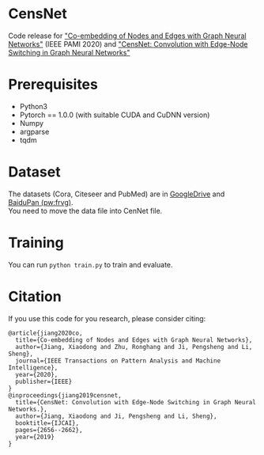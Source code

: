 # CensNet
Code release for ["Co-embedding of Nodes and Edges with Graph Neural Networks"](https://arxiv.org/abs/2010.13242) (IEEE PAMI 2020) and ["CensNet: Convolution with Edge-Node Switching in Graph Neural Networks"](https://www.ijcai.org/Proceedings/2019/369)

# Prerequisites
* Python3
* Pytorch == 1.0.0 (with suitable CUDA and CuDNN version)
* Numpy
* argparse
* tqdm

# Dataset
The datasets (Cora, Citeseer and PubMed) are in [GoogleDrive](https://drive.google.com/file/d/1TXVTe2saZ80d26X5zhkqObhfhhTm6vyl/view?usp=sharing) and [BaiduPan (pw:frvg)](https://pan.baidu.com/s/1d5D5qApPvlYVdV5qWlUIgA).  
You need to move the data file into CenNet file.

# Training
You can run `python train.py` to train and evaluate.

# Citation
If you use this code for you research, please consider citing:  
```
@article{jiang2020co,
  title={Co-embedding of Nodes and Edges with Graph Neural Networks},
  author={Jiang, Xiaodong and Zhu, Ronghang and Ji, Pengsheng and Li, Sheng},
  journal={IEEE Transactions on Pattern Analysis and Machine Intelligence},
  year={2020},
  publisher={IEEE}
}  
@inproceedings{jiang2019censnet,
  title={CensNet: Convolution with Edge-Node Switching in Graph Neural Networks.},
  author={Jiang, Xiaodong and Ji, Pengsheng and Li, Sheng},
  booktitle={IJCAI},
  pages={2656--2662},
  year={2019}
}
```
